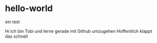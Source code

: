 # hello-world
ein test

Hi ich bin Tobi und lerne gerade mit Github umzugehen
Hoffentlich klappt das schnell
